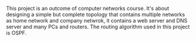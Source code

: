 This project is an outcome of computer networks course. It's about designing a simple but complete topology that contains multiple networks as home network and company netwrok, it contains a web server and DNS server and many PCs and routers. The routing algorithm used in this project is OSPF.
